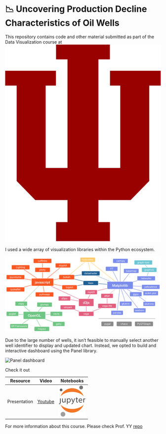 #  📉 Uncovering Production Decline Characteristics of Oil Wells

This repository contains code and other material submitted as part of the Data Visualization course at ![IU](https://github.com/magrella/iu_dviz_project/blob/main/assets/logos/Indiana_Hoosiers_logo.svg)

I used a wide array of visualization libraries within the Python ecosystem.

[![PyData](https://github.com/magrella/iu_dviz_project/blob/main/assets/images/Pyviz-landscape-colors.png?raw=true)](https://pyviz.org/overviews/index.html)

Due to the large number of wells, it isn’t feasible to manually select another well identifier to display and updated chart. Instead, we opted to build and interactive dashboard using the Panel library.

![Panel dashboard](https://github.com/magrella/iu_dviz_project/blob/main/assets/videos/panel_dashboard_demo.gif?raw=true)

Check it out

Resource | Video | Notebooks |
|--------|-------|-----------|
| Presentation | [Youtube](https://youtu.be/Rr8mnMP5E4A) | [![Jupyter Logo](https://github.com/magrella/iu_dviz_project/blob/main/assets/logos/jupyter-logo.svg)](https://github.com/magrella/iu_dviz_project/notebooks/) |


For more information about this course. Please check Prof. YY [repo](https://github.com/yy/dviz-course/wiki/Project-deliverables)
